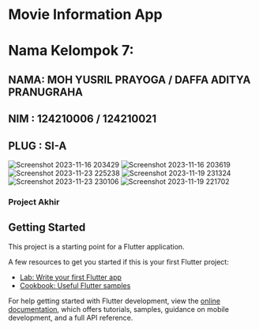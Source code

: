 # Movie Information App

# Nama Kelompok 7: 
## NAMA: MOH YUSRIL PRAYOGA / DAFFA ADITYA PRANUGRAHA
## NIM : 124210006 / 124210021
 
## PLUG : SI-A

![Screenshot 2023-11-16 203429](https://github.com/yusrilprayoga-code/Movie-Tmdb-App/assets/108702211/add17909-f613-4110-8397-53de10cbf74d)
![Screenshot 2023-11-16 203619](https://github.com/yusrilprayoga-code/Movie-Tmdb-App/assets/108702211/95efba88-b4fb-48eb-bd03-1e2413837913)
![Screenshot 2023-11-23 225238](https://github.com/yusrilprayoga-code/Movie-Tmdb-App/assets/108702211/1490ebbb-b98c-455c-8444-27a490bc88da)
![Screenshot 2023-11-19 231324](https://github.com/yusrilprayoga-code/Movie-Tmdb-App/assets/108702211/e5f5ad2a-3200-4189-a67e-31d6b65042d8)
![Screenshot 2023-11-23 230106](https://github.com/yusrilprayoga-code/Movie-Tmdb-App/assets/108702211/72b1c875-8601-4ba5-a681-e5227682e820)
![Screenshot 2023-11-19 221702](https://github.com/yusrilprayoga-code/Movie-Tmdb-App/assets/108702211/407a1d69-33d9-4869-a7dc-83110d8bcd5c)

### Project Akhir

## Getting Started

This project is a starting point for a Flutter application.

A few resources to get you started if this is your first Flutter project:

- [Lab: Write your first Flutter app](https://docs.flutter.dev/get-started/codelab)
- [Cookbook: Useful Flutter samples](https://docs.flutter.dev/cookbook)

For help getting started with Flutter development, view the
[online documentation](https://docs.flutter.dev/), which offers tutorials,
samples, guidance on mobile development, and a full API reference.
